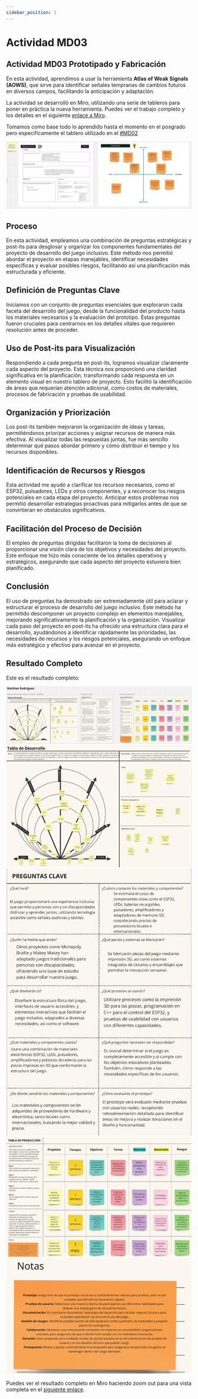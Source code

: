 ```yaml
---
sidebar_position: 1
---
```


# Actividad MD03

## Actividad MD03 Prototipado y Fabricación

En esta actividad, aprendimos a usar la herramienta **Atlas of Weak Signals (AOWS)**, que sirve para identificar señales tempranas de cambios futuros en diversos campos, facilitando la anticipación y adaptación.

La actividad se desarrolló en Miro, utilizando una serie de tableros para poner en práctica la nueva herramienta. Puedes ver el trabajo completo y los detalles en el siguiente [enlace a Miro](https://miro.com/app/board/uXjVKlm1tIk=/).

Tomamos como base todo lo aprendido hasta el momento en el posgrado pero especificamente el tablero utilizado en el [#MD02](../MD02/MD02.md)

![MD02](../../../img/MD03/01.png)

## Proceso

En esta actividad, empleamos una combinación de preguntas estratégicas y post-its para desglosar y organizar los componentes fundamentales del proyecto de desarrollo del juego inclusivo. Este método nos permitió abordar el proyecto en etapas manejables, identificar necesidades específicas y evaluar posibles riesgos, facilitando así una planificación más estructurada y eficiente.

## Definición de Preguntas Clave

Iniciamos con un conjunto de preguntas esenciales que exploraron cada faceta del desarrollo del juego, desde la funcionalidad del producto hasta los materiales necesarios y la evaluación del prototipo. Estas preguntas fueron cruciales para centrarnos en los detalles vitales que requieren resolución antes de proceder.

## Uso de Post-its para Visualización

Respondiendo a cada pregunta en post-its, logramos visualizar claramente cada aspecto del proyecto. Esta técnica nos proporcionó una claridad significativa en la planificación, transformando cada respuesta en un elemento visual en nuestro tablero de proyecto. Esto facilitó la identificación de áreas que requerían atención adicional, como costos de materiales, procesos de fabricación y pruebas de usabilidad.

## Organización y Priorización

Los post-its también mejoraron la organización de ideas y tareas, permitiéndonos priorizar acciones y asignar recursos de manera más efectiva. Al visualizar todas las respuestas juntas, fue más sencillo determinar qué pasos abordar primero y cómo distribuir el tiempo y los recursos disponibles.

## Identificación de Recursos y Riesgos

Esta actividad me ayudó a clarificar los recursos necesarios, como el ESP32, pulsadores, LEDs y otros componentes, y a reconocer los riesgos potenciales en cada etapa del proyecto. Anticipar estos problemas nos permitió desarrollar estrategias proactivas para mitigarlos antes de que se convirtieran en obstáculos significativos.

## Facilitación del Proceso de Decisión

El empleo de preguntas dirigidas facilitaron la toma de decisiones al proporcionar una visión clara de los objetivos y necesidades del proyecto. Este enfoque me hizo más consciente de los detalles operativos y estratégicos, asegurando que cada aspecto del proyecto estuviera bien planificado.

## Conclusión

El uso de preguntas ha demostrado ser extremadamente útil para aclarar y estructurar el proceso de desarrollo del juego inclusivo. Este método ha permitido descomponer un proyecto complejo en elementos manejables, mejorando significativamente la planificación y la organización. Visualizar cada paso del proyecto en post-its ha ofrecido una estructura clara para el desarrollo, ayudándonos a identificar rápidamente las prioridades, las necesidades de recursos y los riesgos potenciales, asegurando un enfoque más estratégico y efectivo para avanzar en el proyecto.

## Resultado Completo

Este es el resultado completo:

![Resultado Completo](../../../img/MD03/9.png)
![Resultado Completo](../../../img/MD03/1.png)
![Resultado Completo](../../../img/MD03/2.png)
![Resultado Completo](../../../img/MD03/3.png)
![Resultado Completo](../../../img/MD03/4.png)

Puedes ver el resultado completo en Miro haciendo zoom out para una vista completa en el [siguiente enlace](https://miro.com/app/board/uXjVKlm1tIk=/).
